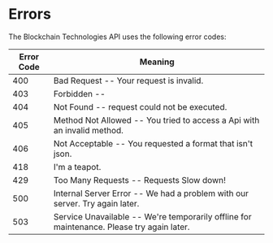 # Errors

<!-- <aside class="notice">
This error section is stored in a separate file in <code>includes/_errors.md</code>. Slate allows you to optionally separate out your docs into many files...just save them to the <code>includes</code> folder and add them to the top of your <code>index.md</code>'s frontmatter. Files are included in the order listed.
</aside> -->

The Blockchain Technologies API uses the following error codes:


Error Code | Meaning
---------- | -------
400 | Bad Request -- Your request is invalid.
403 | Forbidden --
404 | Not Found -- request could not be executed.
405 | Method Not Allowed -- You tried to access a Api with an invalid method.
406 | Not Acceptable -- You requested a format that isn't json.
418 | I'm a teapot.
429 | Too Many Requests -- Requests  Slow down!
500 | Internal Server Error -- We had a problem with our server. Try again later.
503 | Service Unavailable -- We're temporarily offline for maintenance. Please try again later.
